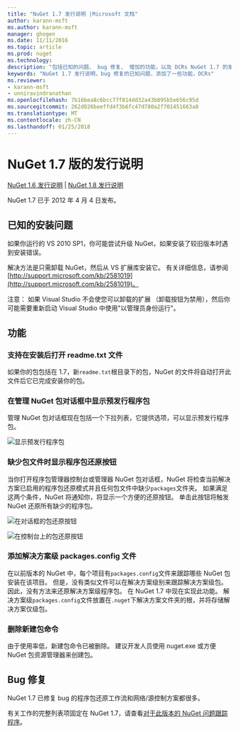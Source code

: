 ```yaml
---
title: "NuGet 1.7 发行说明 |Microsoft 文档"
author: karann-msft
ms.author: karann-msft
manager: ghogen
ms.date: 11/11/2016
ms.topic: article
ms.prod: nuget
ms.technology: 
description: "包括已知的问题、 bug 修复、 增加的功能，以及 DCRs NuGet 1.7 的发行说明。"
keywords: "NuGet 1.7 发行说明，bug 修复的已知问题，添加了一些功能，DCRs"
ms.reviewer:
- karann-msft
- unniravindranathan
ms.openlocfilehash: 7b16bea8c6bcc77f814dd32a43b895b5e656c95d
ms.sourcegitcommit: 262d026beeffd4f3b6fc47d780a2f701451663a8
ms.translationtype: MT
ms.contentlocale: zh-CN
ms.lasthandoff: 01/25/2018
---
```

# <a name="nuget-17-release-notes"></a>NuGet 1.7 版的发行说明

[NuGet 1.6 发行说明](../release-notes/nuget-1.6.md) | [NuGet 1.8 发行说明](../release-notes/nuget-1.8.md)

NuGet 1.7 已于 2012 年 4 月 4 日发布。

## <a name="known-installation-issue"></a>已知的安装问题
如果你运行的 VS 2010 SP1，你可能尝试升级 NuGet，如果安装了较旧版本时遇到安装错误。

解决方法是只需卸载 NuGet，然后从 VS 扩展库安装它。  有关详细信息，请参阅 [http://support.microsoft.com/kb/2581019](http://support.microsoft.com/kb/2581019)。

注意： 如果 Visual Studio 不会使您可以卸载的扩展 （卸载按钮为禁用），然后你可能需要重新启动 Visual Studio 中使用"以管理员身份运行"。

## <a name="features"></a>功能

### <a name="support-opening-readmetxt-file-after-installation"></a>支持在安装后打开 readme.txt 文件
如果你的包包括在 1.7，新`readme.txt`根目录下的包，NuGet 的文件将自动打开此文件后它已完成安装你的包。

### <a name="show-prerelease-packages-in-the-manage-nuget-packages-dialog"></a>在管理 NuGet 包对话框中显示预发行程序包
管理 NuGet 包对话框现在包括一个下拉列表，它提供选项，可以显示预发行程序包。

![显示预发行程序包](./media/prerelease-dropdown.png)

### <a name="show-package-restore-button-when-package-files-are-missing"></a>缺少包文件时显示程序包还原按钮
当你打开程序包管理器控制台或管理器 NuGet 包对话框，NuGet 将检查当前解决方案已启用的程序包还原模式并且任何包文件中缺少`packages`文件夹。 如果满足这两个条件，NuGet 将通知你，将显示一个方便的还原按钮。 单击此按钮将触发 NuGet 还原所有缺少的程序包。

![在对话框的包还原按钮](./media/packagerestore-dialog.png)

![在控制台上的包还原按钮](./media/packagerestore-console.png)

### <a name="add-solution-level-packagesconfig-file"></a>添加解决方案级 packages.config 文件
在以前版本的 NuGet 中，每个项目有`packages.config`文件来跟踪哪些 NuGet 包安装在该项目。 但是，没有类似文件可以在解决方案级别来跟踪解决方案级包。 因此，没有方法来还原解决方案级程序包。
在 NuGet 1.7 中现在实现此功能。 解决方案级`packages.config`文件放置在`.nuget`下解决方案文件夹的根，并将存储解决方案仅级包。

### <a name="remove-new-package-command"></a>删除新建包命令
由于使用率低，新建包命令已被删除。 建议开发人员使用 nuget.exe 或方便 NuGet 包资源管理器来创建包。

## <a name="bug-fixes"></a>Bug 修复
NuGet 1.7 已修复 bug 的程序包还原工作流和网络/源控制方案都很多。

有关工作的完整列表项固定在 NuGet 1.7，请查看[对于此版本的 NuGet 问题跟踪程序](http://nuget.codeplex.com/workitem/list/advanced?keyword=&status=Closed&type=All&priority=All&release=NuGet%201.7&assignedTo=All&component=All&sortField=Votes&sortDirection=Descending&page=0)。
